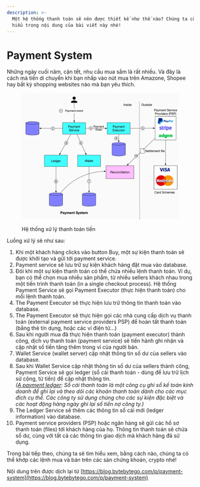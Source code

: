 ```yaml
---
description: >-
  Một hệ thống thanh toán sẽ nên được thiết kế như thế nào? Chúng ta cùng tìm
  hiểu trong nội dung của bài viết này nhé!
---
```


# Payment System

Những ngày cuối năm, cận tết, nhu cầu mua sắm là rất nhiều. Và đây là cách mà tiền di chuyển khi bạn nhấp vào nút mua trên Amazone, Shopee hay bất kỳ shopping websites nào mà bạn yêu thích.

<figure><img src="../.gitbook/assets/Design Amazone Payment.jpeg" alt=""><figcaption><p>Hệ thống xử lý thanh toán tiền</p></figcaption></figure>

Luồng xử lý sẽ như sau:

1. Khi một khách hàng clicks vào button Buy, một sự kiện thanh toán sẽ được khởi tạo và gửi tới payment service.
2. Payment service sẽ lưu trữ sự kiện khách hàng đặt mua vào database.
3. Đôi khi một sự kiện thanh toán có thể chứa nhiều lệnh thanh toán. Ví dụ, bạn có thể chọn mua nhiều sản phẩm, từ nhiều sellers khách nhau trong một tiến trình thanh toán (in a single checkout process). Hệ thống Payment Service sẽ gọi Payment Executor (thực hiện thanh toán) cho mỗi lệnh thanh toán.
4. The Payment Executor sẽ thực hiện lưu trữ thông tin thanh toán vào database.
5. The Payment Executor sẽ thực hiện gọi các nhà cung cấp dịch vụ thanh toán (external payment service providers PSP) để hoàn tất thanh toán (bằng thẻ tín dụng, hoặc các ví điện tử...)
6. Sau khi người mua đã thực hiện thanh toán (payment executor) thành công, dịch vụ thanh toán (payment service) sẽ tiến hành ghi nhận và cập nhật số tiền tăng thêm trong ví của người bán.
7. Wallet Service (wallet server) cập nhật thông tin số dư của sellers vào database.
8. Sau khi Wallet Service cập nhật thông tin số dư của sellers thành công, Payment Service sẽ gọi  ledger (sổ cái thanh toán - dùng để lưu trữ lịch sử cộng, từ tiền) để cập nhật thông tin.\
   _(_[_A payment ledger_](https://baremetrics.com/blog/what-is-a-payment-ledger)_: Sổ cái thanh toán là một công cụ ghi sổ kế toán kinh doanh để ghi lại và theo dõi các khoản thanh toán dành cho các mục đích cụ thể. Các công ty sử dụng chúng cho các sự kiện đặc biệt và các hoạt động hàng ngày ghi lại số tiền nợ công ty.)_
9. The Ledger Service sẽ thêm các thông tin sổ cái mới (ledger information) vào database.
10. Payment service providers (PSP) hoặc ngân hàng sẽ gửi các hồ sơ thanh toán (files) tới khách hàng của họ. Thông tin thanh toán sẽ chứa số dư, cùng với tất cả các thông tin giao dịch mà khách hàng đã sử dụng.

Trong bài tiếp theo, chúng ta sẽ tìm hiểu xem, bằng cách nào, chúng ta có thể khớp các lệnh mua và bán trên các sàn chứng khoán, crypto nhé!

Nội dung trên được dịch lại từ [https://blog.bytebytego.com/p/payment-system](https://blog.bytebytego.com/p/payment-system)

